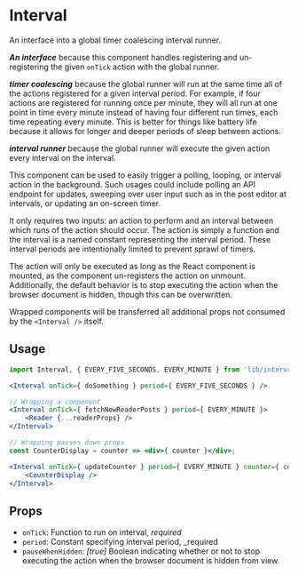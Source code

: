 # Interval

An interface into a global timer coalescing interval runner.

_**An interface**_ because this component handles registering and un-registering the given `onTick` action with the global runner.

_**timer coalescing**_ because the global runner will run at the same time all of the actions registered for a given interval period. For example, if four actions are registered for running once per minute, they will all run at one point in time every minute instead of having four different run times, each time repeating every minute. This is better for things like battery life because it allows for longer and deeper periods of sleep between actions.

_**interval runner**_ because the global runner will execute the given action every interval on the interval.

This component can be used to easily trigger a polling, looping, or interval action in the background. Such usages could include polling an API endpoint for updates, sweeping over user input such as in the post editor at intervals, or updating an on-screen timer.

It only requires two inputs: an action to perform and an interval between which runs of the action should occur. The action is simply a function and the interval is a named constant representing the interval period. These interval periods are intentionally limited to prevent sprawl of timers.

The action will only be executed as long as the React component is mounted, as the component un-registers the action on unmount. Additionally, the default behavior is to stop executing the action when the browser document is hidden, though this can be overwritten.

Wrapped components will be transferred all additional props not consumed by the `<Interval />` itself.

## Usage

```jsx
import Interval, { EVERY_FIVE_SECONDS, EVERY_MINUTE } from 'lib/interval';

<Interval onTick={ doSomething } period={ EVERY_FIVE_SECONDS } />

// Wrapping a component
<Interval onTick={ fetchNewReaderPosts } period={ EVERY_MINUTE }>
	<Reader {...readerProps} />
</Interval>

// Wrapping passes down props
const CounterDisplay = counter => <div>{ counter }</div>;

<Interval onTick={ updateCounter } period={ EVERY_MINUTE } counter={ counter }>
	<CounterDisplay />
</Interval>
```

## Props

 - `onTick`: Function to run on interval, _required_
 - `period`: Constant specifying interval period, _required
 - `pauseWhenHidden`: _[true]_ Boolean indicating whether or not to stop executing the action when the browser document is hidden from view.
